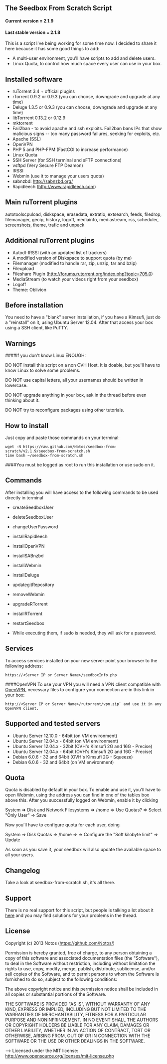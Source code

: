 ## The Seedbox From Scratch Script
#### Current version = 2.1.9
#### Last stable version = 2.1.8

This is a script I've being working for some time now. I decided to share it here because it has some good things to add:

* A multi-user environment, you'll have scripts to add and delete users.
* Linux Quota, to control how much space every user can use in your box.

## Installed software
* ruTorrent 3.4 + official plugins
* rTorrent 0.9.2 or 0.9.3 (you can choose, downgrade and upgrade at any time)
* Deluge 1.3.5 or 0.9.3 (you can choose, downgrade and upgrade at any time)
* libTorrrent 0.13.2 or 0.12.9
* mktorrent
* Fail2ban - to avoid apache and ssh exploits. Fail2ban bans IPs that show malicious signs -- too many password failures, seeking for exploits, etc.
* Apache (SSL)
* OpenVPN
* PHP 5 and PHP-FPM (FastCGI to increase performance)
* Linux Quota
* SSH Server (for SSH terminal and sFTP connections)
* vsftpd (Very Secure FTP Deamon)
* IRSSI
* Webmin (use it to manage your users quota)
* sabnzbd: http://sabnzbd.org/
* Rapidleech (http://www.rapidleech.com)

## Main ruTorrent plugins
autotoolscpuload, diskspace, erasedata, extratio, extsearch, feeds, filedrop, filemanager, geoip, history, logoff, mediainfo, mediastream, rss, scheduler, screenshots, theme, trafic and unpack

## Additional ruTorrent plugins
* Autodl-IRSSI (with an updated list of trackers)
* A modified version of Diskspace to support quota (by me)
* Filemanager (modified to handle rar, zip, unzip, tar and bzip)
* Fileupload
* Fileshare Plugin (http://forums.rutorrent.org/index.php?topic=705.0)
* MediaStream (to watch your videos right from your seedbox)
* Logoff
* Theme: Oblivion

## Before installation
You need to have a "blank" server installation, if you have a Kimsufi, just do a "reinstall" on it, using Ubuntu Server 12.04.
After that access your box using a SSH client, like PuTTY.

## Warnings

####If you don't know Linux ENOUGH:

DO NOT install this script on a non OVH Host. It is doable, but you'll have to know Linux to solve some problems.

DO NOT use capital letters, all your usernames should be written in lowercase.

DO NOT upgrade anything in your box, ask in the thread before even thinking about it.

DO NOT try to reconfigure packages using other tutorials.

## How to install
Just copy and paste those commands on your terminal:

```
wget -N https://raw.github.com/Notos/seedbox-from-scratch/v2.1.9/seedbox-from-scratch.sh
time bash ~/seedbox-from-scratch.sh
```

####You must be logged as root to run this installation or use sudo on it.

## Commands
After installing you will have access to the following commands to be used directly in terminal
* createSeedboxUser
* deleteSeedboxUser
* changeUserPassword
* installRapidleech
* installOpenVPN
* installSABnzbd
* installWebmin
* installDeluge
* updategitRepository
* removeWebmin
* upgradeRTorrent
* installRTorrent
* restartSeedbox

* While executing them, if sudo is needed, they will ask for a password.

## Services
To access services installed on your new server point your browser to the following address:
```
https://<Server IP or Server Name>/seedboxInfo.php
```

####OpenVPN
To use your VPN you will need a VPN client compatible with [OpenVPN](http://openvpn.net/index.php?option=com_content&id=357), necessary files to configure your connection are in this link in your box:
```
http://<Server IP or Server Name>/rutorrent/vpn.zip` and use it in any OpenVPN client.
```

## Supported and tested servers
* Ubuntu Server 12.10.0 - 64bit (on VM environment)
* Ubuntu Server 12.04.x - 64bit (on VM environment)
* Ubuntu Server 12.04.x - 32bit (OVH's Kimsufi 2G and 16G - Precise)
* Ubuntu Server 12.04.x - 64bit (OVH's Kimsufi 2G and 16G - Precise)
* Debian 6.0.6 - 32 and 64bit (OVH's Kimsufi 2G - Squeeze)
* Debian 6.0.6 - 32 and 64bit (on VM environment)

## Quota
Quota is disabled by default in your box. To enable and use it, you'll have to open Webmin, using the address you can find in one of the tables box above this. After you successfully logged on Webmin, enable it by clicking

System => Disk and Network Filesystems => /home => Use Quotas? => Select "Only User" => Save

Now you'll have to configure quota for each user, doing

System => Disk Quotas => /home => <username> => Configure the "Soft kilobyte limit" => Update

As soon as you save it, your seedbox will also update the available space to all your users.

## Changelog
Take a look at seedbox-from-scratch.sh, it's all there.

## Support

There is no real support for this script, but people is talking a lot about it [here](http://www.torrent-invites.com/seedbox-tutorials/207635-seedbox-scratch-script-multi-user-quota-sabnzbd-deluge.html) and you may find solutions for your problems in the thread.


## License

Copyright (c) 2013 Notos (https://github.com/Notos/) 

Permission is hereby granted, free of charge, to any person obtaining a copy of this software and associated documentation files (the "Software"), to deal in the Software without restriction, including without limitation the rights to use, copy, modify, merge, publish, distribute, sublicense, and/or sell copies of the Software, and to permit persons to whom the Software is furnished to do so, subject to the following conditions: 

The above copyright notice and this permission notice shall be included in all copies or substantial portions of the Software. 

THE SOFTWARE IS PROVIDED "AS IS", WITHOUT WARRANTY OF ANY KIND, EXPRESS OR IMPLIED, INCLUDING BUT NOT LIMITED TO THE WARRANTIES OF MERCHANTABILITY, FITNESS FOR A PARTICULAR PURPOSE AND NONINFRINGEMENT. IN NO EVENT SHALL THE AUTHORS OR COPYRIGHT HOLDERS BE LIABLE FOR ANY CLAIM, DAMAGES OR OTHER LIABILITY, WHETHER IN AN ACTION OF CONTRACT, TORT OR OTHERWISE, ARISING FROM, OUT OF OR IN CONNECTION WITH THE SOFTWARE OR THE USE OR OTHER DEALINGS IN THE SOFTWARE.

--> Licensed under the MIT license: http://www.opensource.org/licenses/mit-license.php
